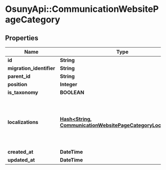 # OsunyApi::CommunicationWebsitePageCategory

## Properties
Name | Type | Description | Notes
------------ | ------------- | ------------- | -------------
**id** | **String** |  | [optional] 
**migration_identifier** | **String** |  | [optional] 
**parent_id** | **String** |  | [optional] 
**position** | **Integer** |  | [optional] 
**is_taxonomy** | **BOOLEAN** |  | [optional] 
**localizations** | [**Hash&lt;String, CommunicationWebsitePageCategoryLocalization&gt;**](CommunicationWebsitePageCategoryLocalization.md) | Localizations of the category. The key is the language&#x27;s ISO 639-1 code. | [optional] 
**created_at** | **DateTime** |  | [optional] 
**updated_at** | **DateTime** |  | [optional] 

